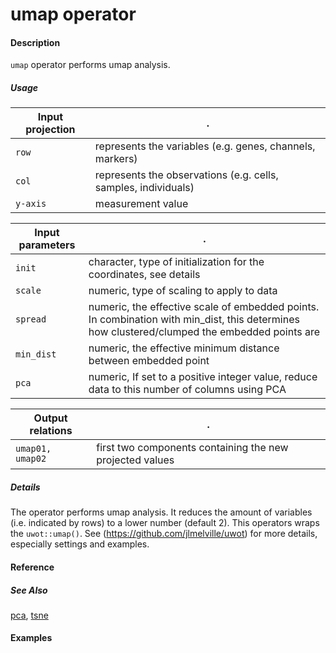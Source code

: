 # umap operator

#### Description
`umap` operator performs umap analysis.

##### Usage
Input projection|.
---|---
`row`   | represents the variables (e.g. genes, channels, markers)
`col`   | represents the observations (e.g. cells, samples, individuals) 
`y-axis`| measurement value


Input parameters|.
---|---
`init`           | character, type of initialization for the coordinates, see details
`scale`          | numeric, type of scaling to apply to data
`spread`         | numeric, the effective scale of embedded points. In combination with min_dist, this determines how clustered/clumped the embedded points are
`min_dist`       | numeric, the effective minimum distance between embedded point 
`pca`            | numeric, If set to a positive integer value, reduce data to this number of columns using PCA



Output relations|.
---|---
`umap01, umap02`| first two components containing the new projected values


##### Details
The operator performs umap analysis. It reduces the amount of variables (i.e. indicated by rows) to a lower number (default 2). This operators wraps the `uwot::umap()`. See (https://github.com/jlmelville/uwot) for more details, especially settings and examples.


#### Reference

##### See Also
[pca](https://github.com/tercen/pca_operator), [tsne](https://github.com/tercen/tsne_operator)

#### Examples

